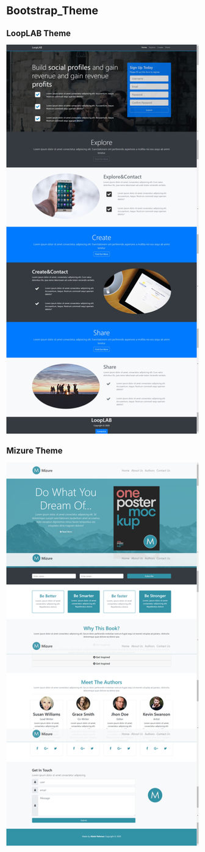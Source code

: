 # Bootstrap_Theme

## LoopLAB Theme

![alt text](https://github.com/chrehman/Bootstrap_Theme/blob/master/LoopLab/theme.jpg )

## Mizure Theme
![alt text](https://github.com/chrehman/Bootstrap_Theme/blob/master/Mizure/theme.png )
